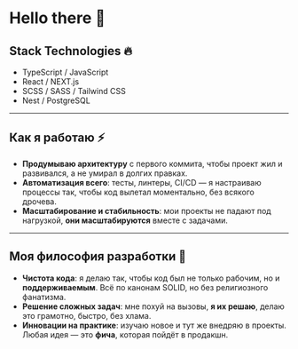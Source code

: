 <h1>Hello there 👋 </h1> 

## Stack Technologies 🔥

- TypeScript / JavaScript
- React / NEXT.js
- SCSS / SASS / Tailwind CSS
- Nest / PostgreSQL

---

## Как я работаю ⚡

- **Продумываю архитектуру** с первого коммита, чтобы проект жил и развивался, а не умирал в долгих правках.
- **Автоматизация всего**: тесты, линтеры, CI/CD — я настраиваю процессы так, чтобы код вылетал моментально, без всякого дрочева.
- **Масштабирование и стабильность**: мои проекты не падают под нагрузкой, **они масштабируются** вместе с задачами.

---

## Моя философия разработки 🚀

- **Чистота кода**: я делаю так, чтобы код был не только рабочим, но и **поддерживаемым**. Всё по канонам SOLID, но без религиозного фанатизма.
- **Решение сложных задач**: мне похуй на вызовы, **я их решаю**, делаю это грамотно, быстро, без хлама.
- **Инновации на практике**: изучаю новое и тут же внедряю в проекты. Любая идея — это **фича**, которая пойдёт в продакшн.
